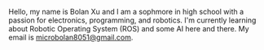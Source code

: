 Hello, my name is Bolan Xu and I am a sophmore in high school with a passion for electronics, programming, and robotics.
I'm currently learning about Robotic Operating System (ROS) and some AI here and there. My email is <microbolan8051@gmail.com>.

<!---
bolanxu/bolanxu is a ✨ special ✨ repository because its `README.md` (this file) appears on your GitHub profile.
You can click the Preview link to take a look at your changes.
--->
